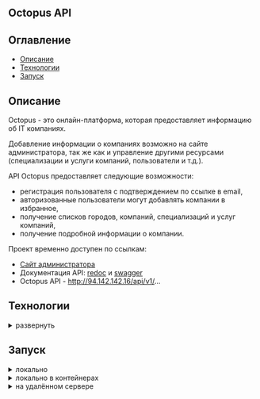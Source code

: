 ## Octopus API

## Оглавление
- [Описание](#описание)
- [Технологии](#технологии)
- [Запуск](#запуск)


## Описание

Octopus - это онлайн-платформа, которая предоставляет информацию об IT компаниях.

Добавление информации о компаниях возможно на сайте администратора, 
так же как и управление другими ресурсами (специализации и услуги компаний, пользователи и т.д.).

API Octopus предоставляет следующие возможности:
- регистрация пользователя с подтверждением по ссылке в email,
- авторизованные пользователи могут добавлять компании в избранное,
- получение списков городов, компаний, специализаций и услуг компаний,
- получение подробной информации о компании.

Проект временно доступен по ссылкам:
- [Сайт администратора](http://94.142.142.16/admin)
- Документация API: [redoc](http://94.142.142.16/api/redoc/v1/) и [swagger](http://94.142.142.16/api/swagger/v1/)
- Octopus API - http://94.142.142.16/api/v1/...

## Технологии
<details>
<summary>развернуть</summary>

Python 3.11

Django 4.1

Django REST Framework 3.14.0

DRF-Spectacular 0.26.5

Simple JWT 5.3.0

PostgreSQL 16

[⬆️В начало](#оглавление)
</details>


## Запуск
<details>
<summary>локально</summary>

1. Установить сервер баз данных PostgreSQL версии 16 и выше ([документация](https://www.postgresql.org/))

2. Создать базу данных PostgreSQL

3. Создать и активировать виртуальное окружение:
    ```bash
    py -3.11 -m venv venv (Windows)
    python3 -m venv venv (Linux, MacOS)
    
    source venv/Scripts/activate (Windows)
    source venv/bin/activate (Linux, MacOS)
    ```

4. Обновить pip:
    ```bash
    python -m pip install --upgrade pip
    ```

5. Установить зависимости:
    ```bash
    pip install -r requirements.txt
    ```

6. Скопировать файл `.env_sample_local` и переименовать в `.env`. 
Установить значения параметров в файле `.env`.

7. Выполнить миграции:
    ```bash
    python manage.py makemigrations
    
    python manage.py migrate
    ```

8. Тестовые данные о компаниях
   - Использовать csv файлы (находятся в папке `db_test_data/csv_files/companies/`)
       - Импортировать данные в БД 
         ```bash
         python manage.py import_data_companies
         ```

       - Сохранить данные в json файле
         ```bash
         python -Xutf8 manage.py dumpdata > companies.json
         ```

   - Использовать json файл с тестовыми данными о компаниях
       - Импортировать данные в БД
         ```bash
         python manage.py loaddata ../db_test_data/json_files/companies.json
         ```
      
       - Содержимое папки `db_test_data/media/` скопировать в папку `media/`


9. Создать суперпользователя:
    - интерактивно
        ```bash
        python manage.py createsuperuser
        ```

    - импортировать данные суперпользователя из json файла
        ```bash
        python manage.py loaddata ../db_test_data/json_files/users.json
        ```
      
      данные суперпользователя:
      - email - su@su.su
      - пароль - password


10. Запустить проект:
    ```bash
    python manage.py runserver 8008
    ```

После запуска проект доступен по адресам:
- сайт администратора
    ```markdown
    http://127.0.0.1:8008/admin/
    ```

- статическая документация API
    ```markdown
    http://127.0.0.1:8008/api/redoc/v1/
    
    http://127.0.0.1:8008/api/swagger/v1/
    ```

- динамическая документация API 
(генерируется библиотекой drf-spectacular, доступна при DEBUG=True):
    ```markdown
    http://127.0.0.1:8008/api/dynamic_doc/v1/download/
    
    http://127.0.0.1:8008/api/redoc/v1/dynamic/
    
    http://127.0.0.1:8008/api/swagger/v1/dynamic/
    ```

- Octopus API
    ```markdown
    http://127.0.0.1:8008/api/v1/...
    ```

[⬆️В начало](#оглавление)
</details>

<details>
<summary>локально в контейнерах</summary>

1. Для локального запуска в контейнерах необходимо наличие [Docker](https://docs.docker.com/get-docker/)
2. Скопировать файл `.env_sample_local` и переименовать в `.env`. 
Установить значения параметров в файле `.env`.
3. Перейти в папку `infra/compose_files/` и выполнить:
    ```shell
    docker compose -f docker-compose.build.dev.yml up -d
    ```

В БД будут загружены тестовые данные о компаниях и данные суперпользователя:
- email - su@su.su
- пароль - password

После запуска проект доступен по адресам:
- сайт администратора
    ```markdown
    http://localhost/admin
    ```

- статическая документация API
    ```markdown
    http://localhost/api/redoc/v1/
    
    http://localhost/api/swagger/v1/
    ```

- динамическая документация API 
(генерируется библиотекой drf-spectacular, доступна при DEBUG=True):
    ```markdown
    http://localhost/api/dynamic_doc/v1/download/
    
    http://localhost/api/redoc/v1/dynamic/
    
    http://localhost/api/swagger/v1/dynamic/
    ```

- Octopus API
    ```markdown
    http://localhost/api/v1/...
    ```

[⬆️В начало](#оглавление)
</details>

<details>
<summary>на удалённом сервере</summary>

1. Скопировать на сервер содержимое папки `infra/` кроме папки `scripts/`
    ```shell
    scp -r <path_to_folder>/compose_files <username>@<server_pub_ip>:/<path_to_folder>/octopus
    scp <path_to_file>/nginx.conf <username>@<server_pub_ip>:/<path_to_folder>/octopus
    scp <path_to_file>/.env_sample_remote <username>@<server_pub_ip>:/<path_to_folder>/octopus
    ```

2. Подключиться к серверу
    ```shell
    ssh <username>@<server_ip>
    ```

3. Переименовать файл `.env_sample_remote` в `.env`
    ```shell
    mv <path_to_file>/.env_sample_remote <path_to_file>/.env
    ```

4. Открыть файл `.env` и задать значения параметров
    ```shell
    nano <path_to_file>/.env
    ```

5. Установить [Docker Engine](https://docs.docker.com/engine/install/ubuntu/)
и [плагин Compose](https://docs.docker.com/compose/install/linux/#install-the-plugin-manually).
Выполнить [действия после установки Linux для Docker Engine](https://docs.docker.com/engine/install/linux-postinstall/).

6. Перейти в папку `compose_files/`
    ```shell
    cd <path_to_folder>/compose_files
    ```

7. Выполнить
   - для запуска сервера с тестовыми данными в БД
      ```shell
      docker compose -f docker-compose.dev.yml up -d
      ```

   - для запуска сервера без тестовых данных в БД
      ```shell
      docker compose -f docker-compose.prod.yml up -d
      ```

После запуска проект доступен по адресам:
- сайт администратора
    ```markdown
    http://<server_ip>/admin
    ```

- документация API
    ```markdown
    http://<server_ip>/api/redoc/v1/
    
    http://<server_ip>/api/swagger/v1/
    ```

- Octopus API
    ```markdown
    http://<server_ip>/api/v1/...
    ```

[⬆️В начало](#оглавление)
</details>
